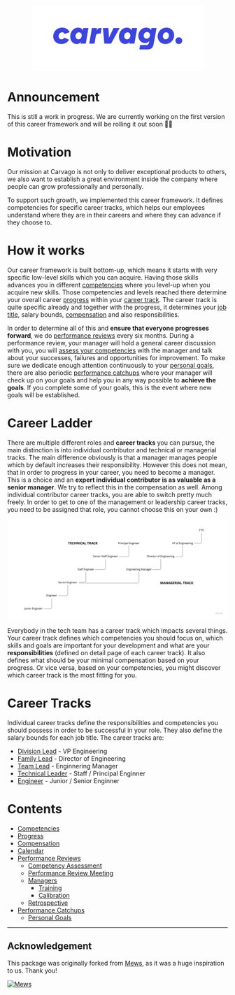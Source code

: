 <div align="center">
    <a href="https://carvago.com">
        <img alt="Carvago" height="150px" src="assets/carvago-logo.png">
    </a>
</div>

# Announcement

This is still a work in progress. We are currently working on the first version of this career framework and will be rolling it out soon 👷‍♂️

# Motivation

Our mission at Carvago is not only to deliver exceptional products to others, we also want to establish a great environment inside the company where people can grow professionally and personally.

To support such growth, we implemented this career framework. It defines competencies for specific career tracks, which helps our employees understand where they are in their careers and where they can advance if they choose to.

# How it works

Our career framework is built bottom-up, which means it starts with very specific low-level skills which you can acquire. Having those skills advances you in different [competencies](competencies.md) where you level-up when you acquire new skills. Those competencies and levels reached there determine your overall career [progress](progress.md) within your [career track](#career-tracks). The career track is quite specific already and together with the progress, it determines your [job title](#tracks-and-job-titles), salary bounds, [compensation](compensation.md) and also responsibilities.

In order to determine all of this and **ensure that everyone progresses forward**, we do [performance reviews](performance-reviews/readme.md) every six months. During a performance review, your manager will hold a general career discussion with you, you will [assess your competencies](performance-reviews/competency-assessment.md) with the manager and talk about your successes, failures and opportunities for improvement. To make sure we dedicate enough attention continuously to your [personal goals](performance-catchups/personal-goals.md), there are also periodic [performance catchups](performance-catchups/readme.md) where your manager will check up on your goals and help you in any way possible to **achieve the goals**. If you complete some of your goals, this is the event where new goals will be established.

# Career Ladder

There are multiple different roles and **career tracks** you can pursue, the main distinction is into individual contributor and technical or managerial tracks. The main difference obviously is that a manager manages people which by default increases their responsibility. However this does not mean, that in order to progress in your career, you need to become a manager. This is a choice and an **expert individual contributor is as valuable as a senior manager**. We try to reflect this in the compensation as well. Among individual contributor career tracks, you are able to switch pretty much freely. In order to get to one of the management or leadership career tracks, you need to be assigned that role, you cannot choose this on your own :)

![image](assets/career-progression.jpg)

Everybody in the tech team has a career track which impacts several things. Your career track defines which competencies you should focus on, which skills and goals are important for your development and what are your **responsibilities** (defined on detail page of each career track). It also defines what should be your minimal compensation based on your progress. Or vice versa, based on your competencies, you might discover which career track is the most fitting for you.

# Career Tracks

Individual career tracks define the responsibilities and competencies you should possess in order to be successful in your role. They also define the salary bounds for each job title. The career tracks are:

- [Division Lead](career-tracks/division-lead.md) - VP Engineering
- [Family Lead](career-tracks/family-lead.md) - Director of Engineering
- [Team Lead](career-tracks/team-lead.md) - Enginnering Manager
- [Technical Leader](career-tracks/technical-leader.md) - Staff / Principal Enginner
- [Engineer](career-tracks/engineer.md) - Junior / Senior Enginner

# Contents

- [Competencies](competencies.md)
- [Progress](progress.md)
- [Compensation](compensation.md)
- [Calendar](calendar.md)
- [Performance Reviews](performance-reviews/readme.md)
  - [Competency Assessment](performance-reviews/competency-assessment.md)
  - [Performance Review Meeting](performance-reviews/performance-review-meeting.md)
  - [Managers](performance-reviews/managers/readme.md)
    - [Training](performance-reviews/managers/training.md)
    - [Calibration](performance-reviews/managers/calibration.md)
  - [Retrospective](performance-reviews/managers/retrospective.md)
- [Performance Catchups](performance-catchups/readme.md)
  - [Personal Goals](performance-catchups/personal-goals.md)

---

## Acknowledgement

This package was originally forked from [Mews](https://mews.com), as it was a huge inspiration to us. Thank you!

<a href="https://mews.com">
    <img alt="Mews" height="30px" src="https://user-images.githubusercontent.com/435787/129971779-2c64348e-05a3-49d0-b026-91913ffd68dc.png">
</a>
